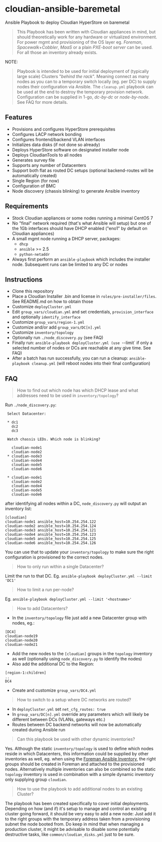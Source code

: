 # cloudian-ansible-baremetal
Ansible Playbook to deploy Cloudian HyperStore on baremetal

> This Playbook has been written with Cloudian appliances in mind, but should theoretically work for any hardware or virtualized environment.
> For power mgmt and provisioning of the OS layer eg. *Foreman*, *Spacewalk*+*Cobbler*, *MaaS* or a plain *PXE-boot server* can be used. For all those an inventory already exists.

NOTE:
> Playbook is intended to be used for initial deployment of (typically large scale) Clusters "*behind the rack*". Meaning connect as many nodes as you can to a temporary
> switch locally (eg. per DC) to supply nodes their configuration via Ansible. The `cleanup.yml` playbook can be used at the end to destroy the temporary provision network.
> Configuration can be supplied in 1-go, *dc-by-dc* or *node-by-node*. See FAQ for more details.

## Features
 - Provisions and configures HyperStore prerequisites
 - Configures LACP network bonding
 - Configures frontend/backend VLAN interfaces
 - Initializes data disks (if not done so already)
 - Deploys HyperStore software on designated installer node
 - Deploys CloudianTools to all nodes
 - Generates survey file
 - Supports any number of Datacenters
 - Support both flat as routed DC setups (optional backend-routes will be automatically created)
 - Single Region (for now)
 - Configuration of BMC
 - Node discovery (chassis blinking) to generate Ansible inventory


## Requirements
 - Stock Cloudian appliances or some nodes running a minimal CentOS 7
 - No "final" network required (that's what Ansible will setup) but one of the 1Gb interfaces should have DHCP enabled ("eno1" by default on Cloudian appliances)
 - A small mgmt node running a DHCP server, packages:
   - `dhcp`
   - `ansible` >= 2.5
   - `python-netaddr`
 - Always first perform an `ansible-playbook` which includes the installer node. Subsequent runs can be limited to any DC or nodes

## Instructions
- Clone this repository
- Place a Cloudian Installer .bin and license in `roles/pre-installer/files`. See README.md on how to obtain those
- Customize `deployCluster.yml`
- Edit `group_vars/cloudian.yml` and set credentials, `provision_interface` and optionally `identify_interface`
- Customize `group_vars/region-1.yml`
- Customize and/or add `group_vars/DC[n].yml`
- Customize `inventory/topology`
- Optionally run `./node_discovery.py` (see FAQ)
- Finally run: `ansible-playbook deployCluster.yml (use `--limit` if only a selected number of nodes or DCs are reachable at any give time. See FAQ)
- After a batch has run successfully, you can run a cleanup: `ansible-playbook cleanup.yml` (will reboot nodes into their final configuration)

## FAQ

> How to find out which node has which DHCP lease and what addresses need to be used in `inventory/topology`?

Run `./node_discovery.py`:

```
 Select Datacenter:

 * dc1
   dc2
   dc3
```

```
 Watch chassis LEDs. Which node is blinking?

   cloudian-node1
   cloudian-node2
 * cloudian-node3
   cloudian-node4
   cloudian-node5
   cloudian-node6
```
```
 * cloudian-node1
   cloudian-node2
   cloudian-node4
   cloudian-node5
   cloudian-node6
```

after identifying all nodes within a DC, `node_discovery.py` will output an inventory list:

```
[cloudian]
cloudian-node1 ansible_host=10.254.254.122
cloudian-node2 ansible_host=10.254.254.124
cloudian-node3 ansible_host=10.254.254.121
cloudian-node4 ansible_host=10.254.254.123
cloudian-node5 ansible_host=10.254.254.125
cloudian-node6 ansible_host=10.254.254.126
```

You can use that to update your `inventory/topology` to make sure the right configuration is provisioned to the correct nodes.


> How to only run within a single Datacenter?

Limit the run to that DC. Eg. `ansible-playbook deployCluster.yml --limit 'DC1'`

> How to limit a run per-node?

Eg. `ansible-playbook deployCluster.yml --limit '<hostname>'`

> How to add Datacenters?

 - In the `inventory/topology` file just add a new Datacenter group with nodes, eg.:

```
[DC4]
cloudian-node19
cloudian-node20
cloudian-node21
```

- Add the new nodes to the `[cloudian]` groups in the `topology` inventory as well (optionally using `node_discovery.py` to identify the nodes)
- Also add the additional DC to the Region:

```
[region-1:children]
..
DC4
```

- Create and customize `group_vars/DC4.yml`

> How to switch to a setup where DC networks are routed?

- In `deployCluster.yml` set `net_cfg_routes: true`
- In `group_vars/DC[n].yml` override any parameters which will likely be different between DCs (VLANs, gateways etc.)
- Routes between DC backend networks will now be automatically created during Ansible run

> Can this playbook be used with other dynamic inventories?

Yes. Although the static `inventory/topology` is used to define which nodes reside in which Datacenters, this information could be supplied by other inventories as well, eg. when
using the [Foreman Ansible Inventory](https://github.com/theforeman/foreman_ansible_inventory), the right groups should be created in Foreman and attached to the provisioned nodes.
Alternatively multiple inventories can also be combined so the static `topology` inventory is used in combination with a simple dynamic inventory only supplying group `cloudian`.

> How to use the playbook to add additional nodes to an existing Cluster?

The playbook has been created specifically to cover initial deployments. Depending on how (and if) it's setup to manage and control an existing cluster going forward, it should be very easy to
add a new node: Just add it to the right groups with the temporary address taken from a provisioning subnet the node booted from. Do keep in mind that when managing a production cluster, it might
be advisable to disable some potentially destructive tasks, like `common/cloudian_disks.yml` just to be sure.
